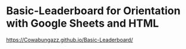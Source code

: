 # Basic-Leaderboard for Orientation with Google Sheets and HTML

https://Cowabungazz.github.io/Basic-Leaderboard/
